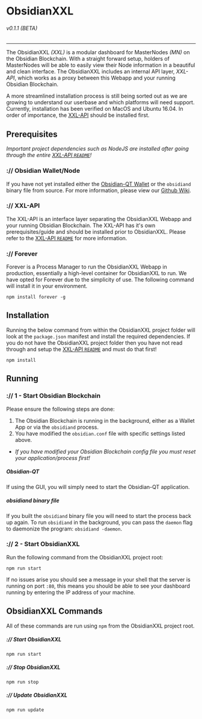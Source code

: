 # ObsidianXXL
###### v0.1.1 (BETA)
---
The ObsidianXXL *(XXL)* is a modular dashboard for MasterNodes *(MN)* on the Obsidian Blockchain. With a straight forward setup, holders of MasterNodes will be able to easily view their Node information in a beautiful and clean interface. The ObsidianXXL includes an internal API layer, *XXL-API*, which works as a proxy between this Webapp and your running Obsidian Blockchain.

A more streamlined installation process is still being sorted out as we are growing to understand our userbase and which platforms will need support. Currently, installation has been verified on MacOS and Ubuntu 16.04. In order of importance, the [XXL-API](./xxl-api) should be installed first.

## Prerequisites
*Important project dependencies such as NodeJS are installed after going through the entire [XXL-API `README`](./xxl-api/README.md)!*

### :// Obsidian Wallet/Node
If you have not yet installed either the [Obsidian-QT Wallet](https://github.com/obsidianproject/Obsidian-Qt/releases) or the `obsidiand` binary file from source. For more information, please view our [Github Wiki](https://github.com/obsidianproject/Obsidian-Qt/wiki).

### :// XXL-API
The XXL-API is an interface layer separating the ObsidianXXL Webapp and your running Obsidian Blockchain. The XXL-API has it's own prerequisites/guide and should be installed prior to ObsidianXXL. Please refer to the [XXL-API `README`](./xxl-api/README.md) for more information.

### :// Forever
Forever is a Process Manager to run the ObsidianXXL Webapp in production, essentially a high-level container for ObsidianXXL to run. We have opted for Forever due to the simplicity of use. The following command will install it in your environment.
```
npm install forever -g
```

## Installation
Running the below command from within the ObsidianXXL project folder will look at the `package.json` manifest and install the required dependencies. If you do not have the ObsidianXXL project folder then you have not read through and setup the [XXL-API `README`](./xxl-api/README.md) and must do that first!
```
npm install
```

## Running
### :// 1 - Start Obsidian Blockchain
Please ensure the following steps are done:
1. The Obsidian Blockchain is running in the background, either as a Wallet App or via the `obsidiand` process. 
2. You have modified the `obsidian.conf` file with specific settings listed above.
  - *If you have modified your Obsidian Blockchain config file you must reset your application/process first!*

##### Obsidian-QT
If using the GUI, you will simply need to start the Obsidian-QT application.

##### obsidiand binary file
If you built the `obsidiand` binary file you will need to start the process back up again. To run `obsidiand` in the background, you can pass the `daemon` flag to daemonize the program: `obsidiand -daemon`.

### :// 2 - Start ObsidianXXL
Run the following command from the ObsidianXXL project root:
```
npm run start
```
If no issues arise you should see a message in your shell that the server is running on port `:80`, this means you should be able to see your dashboard running by entering the IP address of your machine.

## ObsidianXXL Commands
All of these commands are run using `npm` from the ObsidianXXL project root.

##### :// Start ObsidianXXL
```
npm run start
```

##### :// Stop ObsidianXXL
```
npm run stop
```

##### :// Update ObsidianXXL
```
npm run update
```
